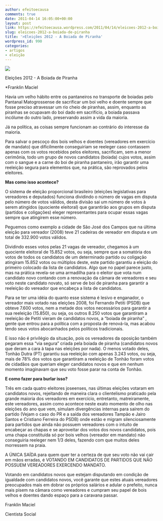 ```yaml
---
author: efeitoecausa
comments: true
date: 2011-04-14 16:05:00+00:00
layout: post
link: https://efeitoecausa.wordpress.com/2011/04/14/eleicoes-2012-a-boiada-de-piranha/
slug: eleicoes-2012-a-boiada-de-piranha
title: '>Eleições 2012 - A Boiada de Piranha'
wordpress_id: 990
categories:
- artigos
- eleição
---
```


>   
   
  
         


[![](http://efeitoecausa.files.wordpress.com/2011/04/boi-de-piranha.jpg?w=300)](http://efeitoecausa.files.wordpress.com/2011/04/boi-de-piranha.jpg)

  


Eleições 2012 - A Boiada de Piranha

*Franklin Maciel

  


Havia um velho hábito entre os pantaneiros no transporte de boiadas pelo Pantanal Matogrossense de sacrificar um boi velho e doente sempre que fosse preciso atravessar um rio cheio de piranhas, assim, enquanto as piranhas se ocupavam  do boi dado em sacrifício, a boiada passava incólume do outro lado, preservando assim a vida da maioria.

  


Já na política, as coisas sempre funcionam ao contrário do interesse da maioria.

  


Para salvar o pescoço dos bois velhos e doentes (vereadores em exercício de mandato) que dificilmente conseguiriam se reeleger caso contassem apenas com os votos recebidos pelos eleitores, sacrificam, sem a menor cerimônia, todo um grupo de novos candidatos (boiada) cujos votos, assim com o sangue e a carne do boi de piranha pantaneiro, irão garantir uma reeleição segura para elementos que, na prática, são reprovados pelos eleitores.

  


**Mas como isso acontece?**

  


O sistema de eleição proporcional brasileiro (eleições legislativas para vereadores e deputados) funciona dividindo o número de vagas em disputa pelo número de votos válidos, desta divisão sai um número de votos à serem atingidos (quociente eleitoral) que garantirão aos grupos em disputa (partidos e coligações) eleger representantes para ocupar essas vagas sempre que atingirem esse número.

  


Peguemos como exemplo a cidade de São José dos Campos que na última eleição para vereador (2008) teve 21 cadeiras de vereador em disputa e um total de 332.900 votos válidos.

Dividindo esses votos pelas 21 vagas de vereador, chegamos à um quociente eleitoral de 15.852 votos, ou seja, sempre que a somatória dos votos de todos os candidatos de um determinado partido ou coligação atingiram 15.852 votos ou múltiplos deste, este partido garantiu a eleição do primeiro colocado da lista de candidatos. Algo que no papel parece justo, mas na prática revela-se uma armadilha para o eleitor que vota num candidato novo contando com a renovação da câmara de vereadores e seu voto neste candidato novato, só serve de boi de piranha para garantir a reeleição do vereador que encabeça a lista de candidatos.

  


Para se ter uma idéia do quanto esse sistema é lesivo e enganador, o vereador mais votado nas eleições 2008, foi Fernando Petiti (PSDB) que obteve 7.600 votos, nem a metade dos votos necessários para garantir a sua reeleição (15.850), ou seja, os outros 8.250 votos que garantiram a reeleição de Petiti vieram de candidatos novos, a “boiada de piranha” , gente que entrou para a política com a proposta de renová-la, mas acabou tendo seus votos abocanhados pelos políticos tradicionais.

  


E isso não é privilégio da situação, pois os vereadores da oposição também pegaram essa “via segura” criada pela boiada de piranha (candidatos novos que deram a cara à tapa nas eleições por nada). O menos votado deles, Tonhão Dutra (PT) garantiu sua reeleição com apenas 3.243 votos, ou seja, mais de 78% dos votos que garantiram a reeleição de Tonhão foram votos de cidadãos que queriam eleger candidatos novos e que em nenhum momento imaginavam que seu voto fosse parar na conta de Tonhão.

  


**E como fazer para burlar isso?**

  


Três em cada quatro eleitores joseenses, nas últimas eleições votaram em candidatos novos, rejeitando de maneira clara o clientelismo praticado pela grande maioria dos vereadores em exercício, entretanto, matreiramente, este vereadores, assim como acontece neste exato momento de olho nas eleições do ano que vem, simulam divergências internas para saírem do partido (Vejam o caso do PR e a saída dos vereadores Tampão e Jairo Santos e Cristiano Ferreira do PSDB) onde estão e migram silenciosamente para partidos que ainda não possuem vereadores com o intuito de encabeçar as chapas e se aproveitar dos votos dos novos candidatos, pois uma chapa constituída só por bois velhos (vereador em mandato) não conseguiria reeleger nem 1/3 deles, fazendo com que muitos deles morressem na praia.

  


A ÚNICA SAÍDA para quem quer ter a certeza de que seu voto não vai cair em mãos erradas, é VOTANDO EM CANDIDATOS DE PARTIDOS QUE NÃO POSSUEM VEREADORES EXERCENDO MANDATO. 

  


Votando em candidatos novos que estejam disputando em condição de igualdade com candidatos novos, você garante que estes atuais vereadores preocupados mais em dobrar os próprios salários e adular o prefeito, nunca mais pisem na câmara como vereadores e cumpram seu papel de bois velhos e doentes dando espaço para a caravana passar.

  


Franklin Maciel

Cientista Social
